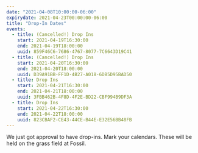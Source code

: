 ```yaml
---
date: "2021-04-08T10:00:00-06:00"
expirydate: 2021-04-23T00:00:00-06:00
title: "Drop-In Dates"
events:
  - title: (Cancelled!) Drop Ins
    start: 2021-04-19T16:30:00
    end: 2021-04-19T18:00:00
    uuid: 859F46C6-7686-4767-8077-7C6643D19C41
  - title: (Cancelled!) Drop Ins
    start: 2021-04-20T16:30:00
    end: 2021-04-20T18:00:00
    uuid: D39A91BB-FF1D-4B27-A018-6DB5D95BAD50
  - title: Drop Ins
    start: 2021-04-21T16:30:00
    end: 2021-04-21T18:00:00
    uuid: 3FBB462B-4F8D-4F2E-BD22-CBF994B9DF3A
  - title: Drop Ins
    start: 2021-04-22T16:30:00
    end: 2021-04-22T18:00:00
    uuid: 823CBAF2-CE43-44CE-B44E-E32E56BB48FB
---
```


We just got approval to have drop-ins. Mark your calendars. These will be held
on the grass field at Fossil.
